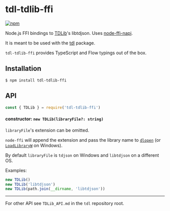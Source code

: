 # tdl-tdlib-ffi

[![npm](https://img.shields.io/npm/v/tdl-tdlib-ffi.svg)](https://www.npmjs.com/package/tdl-tdlib-ffi)

Node.js FFI bindings to [TDLib][]'s libtdjson. Uses [node-ffi-napi][].

It is meant to be used with the [tdl][] package.

`tdl-tdlib-ffi` provides TypeScript and Flow typings out of the box.

[TDLib]: https://github.com/tdlib/td
[tdl]: https://github.com/Bannerets/tdl
[node-ffi-napi]: https://github.com/node-ffi-napi/node-ffi-napi

## Installation

```console
$ npm install tdl-tdlib-ffi
```

## API

```javascript
const { TDLib } = require('tdl-tdlib-ffi')
```

#### constructor: `new TDLib(libraryFile?: string)`

`libraryFile`'s extension can be omitted.

`node-ffi` will append the extension and pass the library name to [`dlopen`](https://www.man7.org/linux/man-pages/man3/dlopen.3.html) (or [`LoadLibraryW`](https://docs.microsoft.com/en-us/windows/win32/api/libloaderapi/nf-libloaderapi-loadlibraryw) on Windows).

By default `libraryFile` is `tdjson` on Windows and `libtdjson` on a different OS.

Examples:

```javascript
new TDLib()
new TDLib('libtdjson')
new TDLib(path.join(__dirname, 'libtdjson'))
```

---

For other API see `TDLib_API.md` in the `tdl` repository root.
